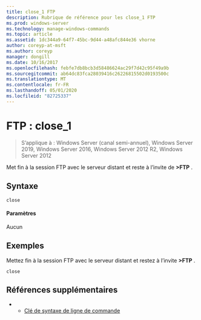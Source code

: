 ```yaml
---
title: close_1 FTP
description: Rubrique de référence pour les close_1 FTP
ms.prod: windows-server
ms.technology: manage-windows-commands
ms.topic: article
ms.assetid: 1dc344a9-64f7-45bc-9d44-a48afc844e36 vhorne
author: coreyp-at-msft
ms.author: coreyp
manager: dongill
ms.date: 10/16/2017
ms.openlocfilehash: febfe7db8bcb3d58486624ac29f7d42c95f49a9b
ms.sourcegitcommit: ab64dc83fca28039416c26226815502d0193500c
ms.translationtype: MT
ms.contentlocale: fr-FR
ms.lasthandoff: 05/01/2020
ms.locfileid: "82725337"
---
```

# <a name="ftp-close_1"></a>FTP : close_1

> S’applique à : Windows Server (canal semi-annuel), Windows Server 2019, Windows Server 2016, Windows Server 2012 R2, Windows Server 2012

Met fin à la session FTP avec le serveur distant et reste à l’invite de **>FTP** .   
## <a name="syntax"></a>Syntaxe  
```  
close  
```  
#### <a name="parameters"></a>Paramètres  
Aucun  
## <a name="examples"></a>Exemples  
Mettez fin à la session FTP avec le serveur distant et restez à l’invite **>FTP** .  
```  
close  
```  
## <a name="additional-references"></a>Références supplémentaires  
-   - [Clé de syntaxe de ligne de commande](command-line-syntax-key.md)  

